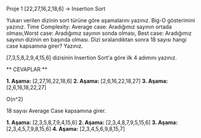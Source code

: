Proje 1
[22,27,16,2,18,6] -> Insertion Sort

Yukarı verilen dizinin sort türüne göre aşamalarını yazınız.
Big-O gösterimini yazınız.
Time Complexity: Average case: Aradığımız sayının ortada olması,Worst case: Aradığımız sayının sonda olması, Best case: Aradığımız sayının dizinin en başında olması.
Dizi sıralandıktan sonra 18 sayısı hangi case kapsamına girer? Yazınız.


[7,3,5,8,2,9,4,15,6] dizisinin Insertion Sort'a göre ilk 4 adımını yazınız.

** CEVAPLAR **

**1. Aşama:** [2,27,16,22,18,6]
**2. Aşama:** [2,6,16,22,18,27]
**3. Aşama:** [2,6,16,18,22,27]

O(n^2)

18 sayısı Average Case kapsamına girer.

**1. Aşama:** [2,3,5,8,7,9,4,15,6]
**2. Aşama:** [2,3,4,8,7,9,5,15,6]
**3. Aşama:** [2,3,4,5,7,9,8,15,6]
**4. Aşama:** [2,3,4,5,6,9,8,15,7]
